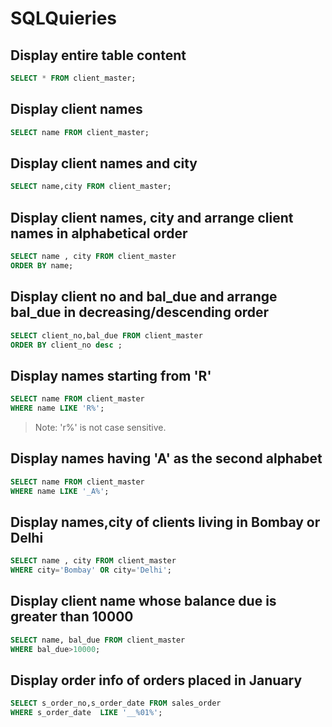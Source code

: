 # SQLQuieries

## Display entire table content
```sql
SELECT * FROM client_master;
```

## Display client names 
```sql
SELECT name FROM client_master;
``` 

## Display client names and city
```sql
SELECT name,city FROM client_master;
```

## Display client names, city and arrange client names in alphabetical order
```sql
SELECT name , city FROM client_master 
ORDER BY name;
```

## Display client no and bal_due and arrange bal_due in decreasing/descending order
```sql
SELECT client_no,bal_due FROM client_master 
ORDER BY client_no desc ;
```

## Display names starting from 'R'
```sql
SELECT name FROM client_master
WHERE name LIKE 'R%';
```
> Note: 'r%' is not case sensitive.

## Display names having  'A' as the second alphabet 
```sql
SELECT name FROM client_master
WHERE name LIKE '_A%';
```

## Display names,city of clients living in Bombay or Delhi
```sql
SELECT name , city FROM client_master
WHERE city='Bombay' OR city='Delhi';
```

## Display client name whose balance due is greater than 10000 
```sql
SELECT name, bal_due FROM client_master
WHERE bal_due>10000;
```
## Display order info of orders placed in January
```sql
SELECT s_order_no,s_order_date FROM sales_order
WHERE s_order_date  LIKE '__%01%'; 
```
